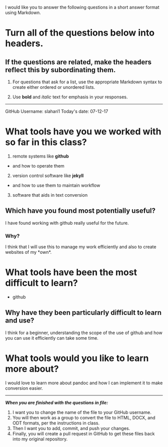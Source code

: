 I would like you to answer the following questions in a short answer format using Markdown. 

# Turn all of the questions below into headers. 

## If the questions are related, make the headers reflect this by subordinating them.  

1. For questions that ask for a list, use the appropriate Markdown syntax to create either ordered or unordered lists. 

2. Use **bold** and *italic* text for emphasis in your responses.

* * *

GitHub Username: slahari1
Today's date: 07-12-17

# What tools have you we worked with so far in this class?
1. remote systems like **github**
  * and how to operate them
2. version control software like **jekyll**
  * and how to use them to maintain workflow
3. software that aids in text conversion

## Which have you found most potentially useful? 
<p>
 I have found working with github really useful for the future.
</p>

### Why? 
<p>
I think that I will use this to manage my work efficiently and also to create websites of my *own*.
</p>

# What tools have been the most difficult to learn? 
* github

## Why have they been particularly difficult to learn and use?
<p>
I think for a beginner, understanding the scope of the use of github and how you can use it efficiently can take some time.
</p>

# What tools would you like to learn more about?
<p>
I would love to learn more about pandoc and how I can implement it to make conversion easier.
</p>

* * * 

***When you are finished with the questions in file:*** 

1. I want you to change the name of the file to your GitHub username. 
2. You will then work as a group to convert the file to HTML, DOCX, and ODT formats, per the instructions in  class. 
3. Then I want you to add, commit, and push your changes. 
4. Finally, you will create a pull request in GitHub to get these files back into my original repository. 
